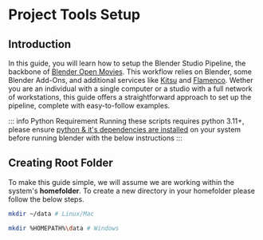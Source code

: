 # Project Tools Setup

## Introduction

In this guide, you will learn how to setup the Blender Studio Pipeline, the backbone of [Blender Open Movies](https://studio.blender.org/films/). This workflow relies on Blender, some Blender Add-Ons, and additional services like [Kitsu](https://www.cg-wire.com/kitsu) and [Flamenco](https://flamenco.blender.org/). Wether you are an individual with a single computer or a studio with a full network of workstations, this guide offers a straightforward approach to set up the pipeline, complete with easy-to-follow examples. 

::: info Python Requirement
Running these scripts requires python 3.11+, please ensure [python & it's dependencies are installed](/td-guide/python.md) on your system before running blender with the below instructions
:::

## Creating Root Folder
To make this guide simple, we will assume we are working within the system's **homefolder**. To create a new directory in your homefolder please follow the below steps.

```bash
mkdir ~/data # Linux/Mac
```
```bash
mkdir %HOMEPATH%\data # Windows
```